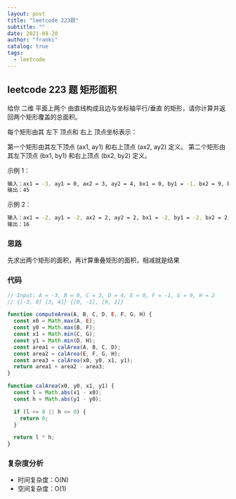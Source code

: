 ```yaml
---
layout: post
title: "leetcode 223题"
subtitle: ""
date: 2021-09-20
author: "franki"
catalog: true
tags:
  - leetcode
---
```


## leetcode 223 题 矩形面积

给你 二维 平面上两个 由直线构成且边与坐标轴平行/垂直 的矩形，请你计算并返回两个矩形覆盖的总面积。

每个矩形由其 左下 顶点和 右上 顶点坐标表示：

第一个矩形由其左下顶点 (ax1, ay1) 和右上顶点 (ax2, ay2) 定义。
第二个矩形由其左下顶点 (bx1, by1) 和右上顶点 (bx2, by2) 定义。

示例 1：

```bash
输入：ax1 = -3, ay1 = 0, ax2 = 3, ay2 = 4, bx1 = 0, by1 = -1, bx2 = 9, by2 = 2
输出：45
```

示例 2：

```bash
输入：ax1 = -2, ay1 = -2, ax2 = 2, ay2 = 2, bx1 = -2, by1 = -2, bx2 = 2, by2 = 2
输出：16
```

### 思路

先求出两个矩形的面积，再计算重叠矩形的面积，相减就是结果

### 代码

```js
// Input: A = -3, B = 0, C = 3, D = 4, E = 0, F = -1, G = 9, H = 2
// {[-3, 0] [3, 4]} {[0, -1], [9, 2]}

function computeArea(A, B, C, D, E, F, G, H) {
  const x0 = Math.max(A, E);
  const y0 = Math.max(B, F);
  const x1 = Math.min(C, G);
  const y1 = Math.min(D, H);
  const area1 = calArea(A, B, C, D);
  const area2 = calArea(E, F, G, H);
  const area3 = calArea(x0, y0, x1, y1);
  return area1 + area2 - area3;
}

function calArea(x0, y0, x1, y1) {
  const l = Math.abs(x1 - x0);
  const h = Math.abs(y1 - y0);

  if (l <= 0 || h <= 0) {
    return 0;
  }

  return l * h;
}
```

### 复杂度分析

- 时间复杂度：O(N)
- 空间复杂度：O(1)

